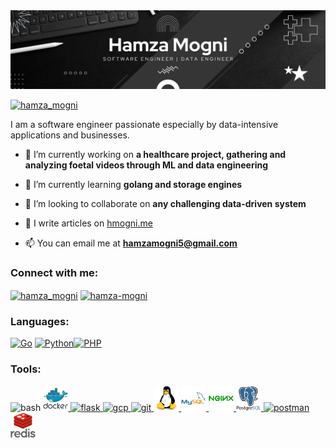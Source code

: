 <img src="banner.png">

<p align="left"> <a href="https://twitter.com/hamza_mogni" target="blank"><img src="https://img.shields.io/twitter/follow/hamza_mogni?logo=twitter&style=for-the-badge" alt="hamza_mogni" /></a> </p>

I am a software engineer passionate especially by data-intensive applications and businesses.

- 🔭 I’m currently working on **a healthcare project, gathering and analyzing foetal videos through ML and data engineering**

- 🌱 I’m currently learning **golang and storage engines**

- 👯 I’m looking to collaborate on **any challenging data-driven system**

<!-- - 👨‍💻 All of my projects are available at [hmogni.com/projects](hmogni.com/projects) -->

- 📝 I write articles on [hmogni.me](hmogni.me)

- 📫 You can email me at **hamzamogni5@gmail.com**


<h3 align="left">Connect with me:</h3>
<p align="left">
<a href="https://twitter.com/hamza_mogni" target="blank"><img align="center" src="https://raw.githubusercontent.com/rahuldkjain/github-profile-readme-generator/master/src/images/icons/Social/twitter.svg" alt="hamza_mogni" height="30" width="40" /></a>
<a href="https://linkedin.com/in/hamza-mogni" target="blank"><img align="center" src="https://raw.githubusercontent.com/rahuldkjain/github-profile-readme-generator/master/src/images/icons/Social/linked-in-alt.svg" alt="hamza-mogni" height="30" width="40" /></a>
</p>

<h3 align="left">Languages:</h3>
<p align="left"> 
<a href="https://go.dev/doc/" target="_blank" rel="noreferrer"><img src="https://raw.githubusercontent.com/danielcranney/readme-generator/main/public/icons/skills/go-colored.svg" width="36" height="36" alt="Go" /></a> 
<a href="https://www.python.org/" target="_blank" rel="noreferrer"><img src="https://raw.githubusercontent.com/danielcranney/readme-generator/main/public/icons/skills/python-colored.svg" width="36" height="36" alt="Python" /></a><a href="https://www.php.net/" target="_blank" rel="noreferrer"><img src="https://raw.githubusercontent.com/danielcranney/readme-generator/main/public/icons/skills/php-colored.svg" width="36" height="36" alt="PHP" /></a></p>


<h3>Tools:</h3>
<p align="left>
<a href="https://www.gnu.org/software/bash/" target="_blank" rel="noreferrer"> <img src="https://www.vectorlogo.zone/logos/gnu_bash/gnu_bash-icon.svg" alt="bash" width="40" height="40"/> </a> <a href="https://www.docker.com/" target="_blank" rel="noreferrer"> <img src="https://raw.githubusercontent.com/devicons/devicon/master/icons/docker/docker-original-wordmark.svg" alt="docker" width="40" height="40"/> </a> <a href="https://flask.palletsprojects.com/" target="_blank" rel="noreferrer"> <img src="https://www.vectorlogo.zone/logos/pocoo_flask/pocoo_flask-icon.svg" alt="flask" width="40" height="40"/> </a>  <a href="https://cloud.google.com" target="_blank" rel="noreferrer"> <img src="https://www.vectorlogo.zone/logos/google_cloud/google_cloud-icon.svg" alt="gcp" width="40" height="40"/> </a> <a href="https://git-scm.com/" target="_blank" rel="noreferrer"> <img src="https://www.vectorlogo.zone/logos/git-scm/git-scm-icon.svg" alt="git" width="40" height="40"/> </a>  <a href="https://www.linux.org/" target="_blank" rel="noreferrer"> <img src="https://raw.githubusercontent.com/devicons/devicon/master/icons/linux/linux-original.svg" alt="linux" width="40" height="40"/> </a> <a href="https://www.mysql.com/" target="_blank" rel="noreferrer"> <img src="https://raw.githubusercontent.com/devicons/devicon/master/icons/mysql/mysql-original-wordmark.svg" alt="mysql" width="40" height="40"/> </a> <a href="https://www.nginx.com" target="_blank" rel="noreferrer"> <img src="https://raw.githubusercontent.com/devicons/devicon/master/icons/nginx/nginx-original.svg" alt="nginx" width="40" height="40"/> </a> <a href="https://www.postgresql.org" target="_blank" rel="noreferrer"> <img src="https://raw.githubusercontent.com/devicons/devicon/master/icons/postgresql/postgresql-original-wordmark.svg" alt="postgresql" width="40" height="40"/> </a> <a href="https://postman.com" target="_blank" rel="noreferrer"> <img src="https://www.vectorlogo.zone/logos/getpostman/getpostman-icon.svg" alt="postman" width="40" height="40"/> </a> <a href="https://redis.io" target="_blank" rel="noreferrer"> <img src="https://raw.githubusercontent.com/devicons/devicon/master/icons/redis/redis-original-wordmark.svg" alt="redis" width="40" height="40"/> </a> </p>

<!--
<p><img align="left" src="https://github-readme-stats.vercel.app/api/top-langs?username=hamzamogni&show_icons=true&locale=en&layout=compact" alt="hamzamogni" /></p>

<p>&nbsp;<img align="center" src="https://github-readme-stats.vercel.app/api?username=hamzamogni&show_icons=true&locale=en" alt="hamzamogni" /></p>

<p><img align="center" src="https://github-readme-streak-stats.herokuapp.com/?user=hamzamogni&" alt="hamzamogni" /></p>

-->